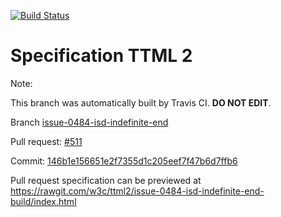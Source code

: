 [![Build Status](https://travis-ci.org/w3c/ttml2.svg?branch=issue-0484-isd-indefinite-end)](https://travis-ci.org/w3c/ttml2)


# Specification TTML 2


Note:


This branch was automatically built by Travis CI. <b>DO NOT EDIT</b>.


 Branch [issue-0484-isd-indefinite-end](https://github.com/w3c/ttml2/tree/issue-0484-isd-indefinite-end)


 Pull request: [#511](https://github.com/w3c/ttml2/pull/511)


 Commit: [146b1e156651e2f7355d1c205eef7f47b6d7ffb6](https://github.com/w3c/ttml2/commit/146b1e156651e2f7355d1c205eef7f47b6d7ffb6)

Pull request specification can be previewed at https://rawgit.com/w3c/ttml2/issue-0484-isd-indefinite-end-build/index.html



